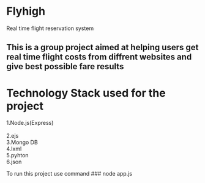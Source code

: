 # Flyhigh
Real time flight reservation system 

## This is a group project aimed at helping users get real time flight costs from diffrent websites and give best possible fare results 

# Technology Stack used for the project<br />
1.Node.js(Express)<br />  
2.ejs   <br />
3.Mongo DB<br />
4.lxml<br />
5.pyhton<br /> 
6.json<br />

To run this project use command ### node app.js 
 
